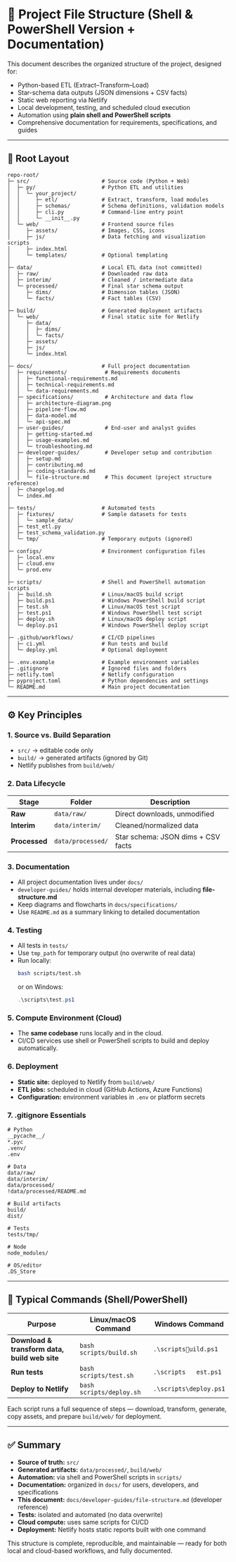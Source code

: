 # 📁 Project File Structure (Shell & PowerShell Version + Documentation)

This document describes the organized structure of the project, designed for:
- Python-based ETL (Extract–Transform–Load)
- Star-schema data outputs (JSON dimensions + CSV facts)
- Static web reporting via Netlify
- Local development, testing, and scheduled cloud execution
- Automation using **plain shell and PowerShell scripts**
- Comprehensive documentation for requirements, specifications, and guides

---

## 🧩 Root Layout

```
repo-root/
├─ src/                       # Source code (Python + Web)
│  ├─ py/                     # Python ETL and utilities
│  │  └─ your_project/
│  │     ├─ etl/              # Extract, transform, load modules
│  │     ├─ schemas/          # Schema definitions, validation models
│  │     ├─ cli.py            # Command-line entry point
│  │     └─ __init__.py
│  └─ web/                    # Frontend source files
│     ├─ assets/              # Images, CSS, icons
│     ├─ js/                  # Data fetching and visualization scripts
│     ├─ index.html
│     └─ templates/           # Optional templating
│
├─ data/                      # Local ETL data (not committed)
│  ├─ raw/                    # Downloaded raw data
│  ├─ interim/                # Cleaned / intermediate data
│  └─ processed/              # Final star schema output
│     ├─ dims/                # Dimension tables (JSON)
│     └─ facts/               # Fact tables (CSV)
│
├─ build/                     # Generated deployment artifacts
│  └─ web/                    # Final static site for Netlify
│     ├─ data/
│     │  ├─ dims/
│     │  └─ facts/
│     ├─ assets/
│     ├─ js/
│     └─ index.html
│
├─ docs/                      # Full project documentation
│  ├─ requirements/            # Requirements documents
│  │  ├─ functional-requirements.md
│  │  ├─ technical-requirements.md
│  │  └─ data-requirements.md
│  ├─ specifications/          # Architecture and data flow
│  │  ├─ architecture-diagram.png
│  │  ├─ pipeline-flow.md
│  │  ├─ data-model.md
│  │  └─ api-spec.md
│  ├─ user-guides/             # End-user and analyst guides
│  │  ├─ getting-started.md
│  │  ├─ usage-examples.md
│  │  └─ troubleshooting.md
│  ├─ developer-guides/        # Developer setup and contribution
│  │  ├─ setup.md
│  │  ├─ contributing.md
│  │  ├─ coding-standards.md
│  │  └─ file-structure.md     # This document (project structure reference)
│  ├─ changelog.md
│  └─ index.md
│
├─ tests/                     # Automated tests
│  ├─ fixtures/               # Sample datasets for tests
│  │  └─ sample_data/
│  ├─ test_etl.py
│  ├─ test_schema_validation.py
│  └─ tmp/                    # Temporary outputs (ignored)
│
├─ configs/                   # Environment configuration files
│  ├─ local.env
│  ├─ cloud.env
│  └─ prod.env
│
├─ scripts/                   # Shell and PowerShell automation scripts
│  ├─ build.sh                # Linux/macOS build script
│  ├─ build.ps1               # Windows PowerShell build script
│  ├─ test.sh                 # Linux/macOS test script
│  ├─ test.ps1                # Windows PowerShell test script
│  ├─ deploy.sh               # Linux/macOS deploy script
│  └─ deploy.ps1              # Windows PowerShell deploy script
│
├─ .github/workflows/         # CI/CD pipelines
│  ├─ ci.yml                  # Run tests and build
│  └─ deploy.yml              # Optional deployment
│
├─ .env.example               # Example environment variables
├─ .gitignore                 # Ignored files and folders
├─ netlify.toml               # Netlify configuration
├─ pyproject.toml             # Python dependencies and settings
└─ README.md                  # Main project documentation
```

---

## ⚙️ Key Principles

### 1. Source vs. Build Separation
- `src/` → editable code only  
- `build/` → generated artifacts (ignored by Git)  
- Netlify publishes from `build/web/`

### 2. Data Lifecycle
| Stage | Folder | Description |
|--------|---------|-------------|
| **Raw** | `data/raw/` | Direct downloads, unmodified |
| **Interim** | `data/interim/` | Cleaned/normalized data |
| **Processed** | `data/processed/` | Star schema: JSON dims + CSV facts |

### 3. Documentation
- All project documentation lives under `docs/`
- `developer-guides/` holds internal developer materials, including **file-structure.md**
- Keep diagrams and flowcharts in `docs/specifications/`
- Use `README.md` as a summary linking to detailed documentation

### 4. Testing
- All tests in `tests/`  
- Use `tmp_path` for temporary output (no overwrite of real data)  
- Run locally:  
  ```bash
  bash scripts/test.sh
  ```
  or on Windows:
  ```powershell
  .\scripts\test.ps1
  ```

### 5. Compute Environment (Cloud)
- The **same codebase** runs locally and in the cloud.  
- CI/CD services use shell or PowerShell scripts to build and deploy automatically.

### 6. Deployment
- **Static site:** deployed to Netlify from `build/web/`
- **ETL jobs:** scheduled in cloud (GitHub Actions, Azure Functions)
- **Configuration:** environment variables in `.env` or platform secrets

### 7. .gitignore Essentials
```gitignore
# Python
__pycache__/
*.pyc
.venv/
.env

# Data
data/raw/
data/interim/
data/processed/
!data/processed/README.md

# Build artifacts
build/
dist/

# Tests
tests/tmp/

# Node
node_modules/

# OS/editor
.DS_Store
```

---

## 🧠 Typical Commands (Shell/PowerShell)

| Purpose | Linux/macOS Command | Windows Command |
|----------|--------------------|----------------|
| **Download & transform data, build web site** | `bash scripts/build.sh` | `.\scriptsuild.ps1` |
| **Run tests** | `bash scripts/test.sh` | `.\scripts	est.ps1` |
| **Deploy to Netlify** | `bash scripts/deploy.sh` | `.\scripts\deploy.ps1` |

Each script runs a full sequence of steps — download, transform, generate, copy assets, and prepare `build/web/` for deployment.

---

## ✅ Summary

- **Source of truth:** `src/`  
- **Generated artifacts:** `data/processed/`, `build/web/`  
- **Automation:** via shell and PowerShell scripts in `scripts/`  
- **Documentation:** organized in `docs/` for users, developers, and specifications  
- **This document:** `docs/developer-guides/file-structure.md` (developer reference)  
- **Tests:** isolated and automated (no data overwrite)  
- **Cloud compute:** uses same scripts for CI/CD  
- **Deployment:** Netlify hosts static reports built with one command  

This structure is complete, reproducible, and maintainable — ready for both local and cloud-based workflows, and fully documented.
